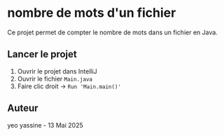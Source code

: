 # nombre de mots d'un fichier

Ce projet permet de compter le nombre de mots dans un fichier en Java.  


## Lancer le projet
1. Ouvrir le projet dans IntelliJ
2. Ouvrir le fichier `Main.java`
3. Faire clic droit → `Run 'Main.main()'`

## Auteur
yeo yassine - 13 Mai 2025
